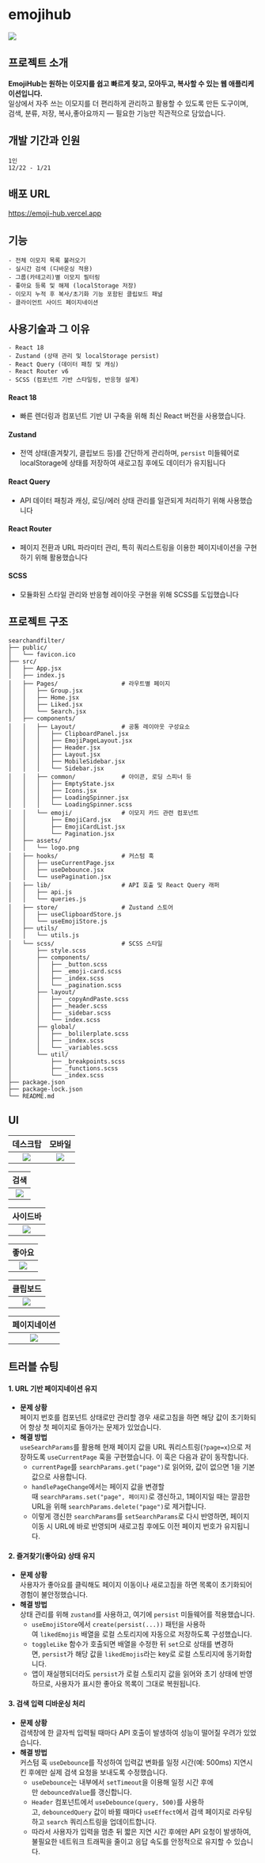 # emojihub

![](docs/EmojiHubLogo.png)

## 프로젝트 소개

**EmojiHub는 원하는 이모지를 쉽고 빠르게 찾고, 모아두고, 복사할 수 있는 웹 애플리케이션입니다.**  
일상에서 자주 쓰는 이모지를 더 편리하게 관리하고 활용할 수 있도록 만든 도구이며,  
검색, 분류, 저장, 복사,좋아요까지 — 필요한 기능만 직관적으로 담았습니다.

## 개발 기간과 인원

```
1인
12/22 - 1/21
```

## 배포 URL

https://emoji-hub.vercel.app

## 기능

```
- 전체 이모지 목록 불러오기
- 실시간 검색 (디바운싱 적용)
- 그룹(카테고리)별 이모지 필터링
- 좋아요 등록 및 해제 (localStorage 저장)
- 이모지 누적 후 복사/초기화 기능 포함된 클립보드 패널
- 클라이언트 사이드 페이지네이션

```

## 사용기술과 그 이유

```
- React 18
- Zustand (상태 관리 및 localStorage persist)
- React Query (데이터 패칭 및 캐싱)
- React Router v6
- SCSS (컴포넌트 기반 스타일링, 반응형 설계)
```

#### React 18

- 빠른 렌더링과 컴포넌트 기반 UI 구축을 위해 최신 React 버전을 사용했습니다.

#### Zustand

- 전역 상태(즐겨찾기, 클립보드 등)를 간단하게 관리하며, `persist` 미들웨어로 localStorage에 상태를 저장하여 새로고침 후에도 데이터가 유지됩니다

#### React Query

- API 데이터 패칭과 캐싱, 로딩/에러 상태 관리를 일관되게 처리하기 위해 사용했습니다

#### React Router

- 페이지 전환과 URL 파라미터 관리, 특히 쿼리스트링을 이용한 페이지네이션을 구현하기 위해 활용했습니다

#### SCSS

- 모듈화된 스타일 관리와 반응형 레이아웃 구현을 위해 SCSS를 도입했습니다

## 프로젝트 구조

```
searchandfilter/
├── public/
│   └── favicon.ico
├── src/
│   ├── App.jsx
│   ├── index.js
│   ├── Pages/                  # 라우트별 페이지
│   │   ├── Group.jsx
│   │   ├── Home.jsx
│   │   ├── Liked.jsx
│   │   └── Search.jsx
│   ├── components/
│   │   ├── Layout/             # 공통 레이아웃 구성요소
│   │   │   ├── ClipboardPanel.jsx
│   │   │   ├── EmojiPageLayout.jsx
│   │   │   ├── Header.jsx
│   │   │   ├── Layout.jsx
│   │   │   ├── MobileSidebar.jsx
│   │   │   └── Sidebar.jsx
│   │   ├── common/             # 아이콘, 로딩 스피너 등
│   │   │   ├── EmptyState.jsx
│   │   │   ├── Icons.jsx
│   │   │   ├── LoadingSpinner.jsx
│   │   │   └── LoadingSpinner.scss
│   │   └── emoji/              # 이모지 카드 관련 컴포넌트
│   │       ├── EmojiCard.jsx
│   │       ├── EmojiCardList.jsx
│   │       └── Pagination.jsx
│   ├── assets/
│   │   └── logo.png
│   ├── hooks/                  # 커스텀 훅
│   │   ├── useCurrentPage.jsx
│   │   ├── useDebounce.jsx
│   │   └── usePagination.jsx
│   ├── lib/                    # API 호출 및 React Query 래퍼
│   │   ├── api.js
│   │   └── queries.js
│   ├── store/                  # Zustand 스토어
│   │   ├── useClipboardStore.js
│   │   └── useEmojiStore.js
│   ├── utils/
│   │   └── utils.js
│   └── scss/                   # SCSS 스타일
│       ├── style.scss
│       ├── components/
│       │   ├── _button.scss
│       │   ├── _emoji-card.scss
│       │   ├── _index.scss
│       │   └── _pagination.scss
│       ├── layout/
│       │   ├── _copyAndPaste.scss
│       │   ├── _header.scss
│       │   ├── _sidebar.scss
│       │   └── index.scss
│       ├── global/
│       │   ├── _bolilerplate.scss
│       │   ├── _index.scss
│       │   └── _variables.scss
│       └── util/
│           ├── _breakpoints.scss
│           ├── _functions.scss
│           └── _index.scss
├── package.json
├── package-lock.json
└── README.md
```

## UI

|           데스크탑            |            모바일            |
| :---------------------------: | :--------------------------: |
| ![](docs/EmojiHubDesktop.png) | ![](docs/EmojihubMobile.png) |

|             검색              |
| :---------------------------: |
| ![](docs/Emojihub%20검색.gif) |

|             사이드바              |
| :-------------------------------: |
| ![](docs/Emojihub%20사이드바.gif) |

|             좋아요              |
| :-----------------------------: |
| ![](docs/Emojihub%20좋아요.gif) |

|               클립보드                |
| :-----------------------------------: |
| ![](docs/Emojihub%20카피페이스트.gif) |

|             페이지네이션              |
| :-----------------------------------: |
| ![](docs/EmojiHub%20페이지네이션.gif) |

## 트러블 슈팅

#### 1. URL 기반 페이지네이션 유지

- **문제 상황**  
   페이지 번호를 컴포넌트 상태로만 관리할 경우 새로고침을 하면 해당 값이 초기화되어 항상 첫 페이지로 돌아가는 문제가 있었습니다.
- **해결 방법**  
   `useSearchParams`를 활용해 현재 페이지 값을 URL 쿼리스트링(`?page=x`)으로 저장하도록 `useCurrentPage` 훅을 구현했습니다. 이 훅은 다음과 같이 동작합니다.
  - `currentPage`를 `searchParams.get("page")`로 읽어와, 값이 없으면 1을 기본값으로 사용합니다.
  - `handlePageChange`에서는 페이지 값을 변경할 때 `searchParams.set("page", 페이지)`로 갱신하고, 1페이지일 때는 깔끔한 URL을 위해 `searchParams.delete("page")`로 제거합니다.
  - 이렇게 갱신한 `searchParams`를 `setSearchParams`로 다시 반영하면, 페이지 이동 시 URL에 바로 반영되며 새로고침 후에도 이전 페이지 번호가 유지됩니다.

#### 2. 즐겨찾기(좋아요) 상태 유지

- **문제 상황**  
   사용자가 좋아요를 클릭해도 페이지 이동이나 새로고침을 하면 목록이 초기화되어 경험이 불안정했습니다.
- **해결 방법**  
   상태 관리를 위해 `zustand`를 사용하고, 여기에 `persist` 미들웨어를 적용했습니다.
  - `useEmojiStore`에서 `create(persist(...))` 패턴을 사용하여 `likedEmojis` 배열을 로컬 스토리지에 자동으로 저장하도록 구성했습니다.
  - `toggleLike` 함수가 호출되면 배열을 수정한 뒤 `set`으로 상태를 변경하면, `persist`가 해당 값을 `likedEmojis`라는 key로 로컬 스토리지에 동기화합니다.
  - 앱이 재실행되더라도 `persist`가 로컬 스토리지 값을 읽어와 초기 상태에 반영하므로, 사용자가 표시한 좋아요 목록이 그대로 복원됩니다.

#### 3. 검색 입력 디바운싱 처리

- **문제 상황**  
   검색창에 한 글자씩 입력될 때마다 API 호출이 발생하여 성능이 떨어질 우려가 있었습니다.
- **해결 방법**  
   커스텀 훅 `useDebounce`를 작성하여 입력값 변화를 일정 시간(예: 500ms) 지연시킨 후에만 실제 검색 요청을 보내도록 수정했습니다.
  - `useDebounce`는 내부에서 `setTimeout`을 이용해 일정 시간 후에만 `debouncedValue`를 갱신합니다.
  - `Header` 컴포넌트에서 `useDebounce(query, 500)`를 사용하고, `debouncedQuery` 값이 바뀔 때마다 `useEffect`에서 검색 페이지로 라우팅하고 `search` 쿼리스트링을 업데이트합니다.
  - 따라서 사용자가 입력을 멈춘 뒤 짧은 지연 시간 후에만 API 요청이 발생하여, 불필요한 네트워크 트래픽을 줄이고 응답 속도를 안정적으로 유지할 수 있습니다.
